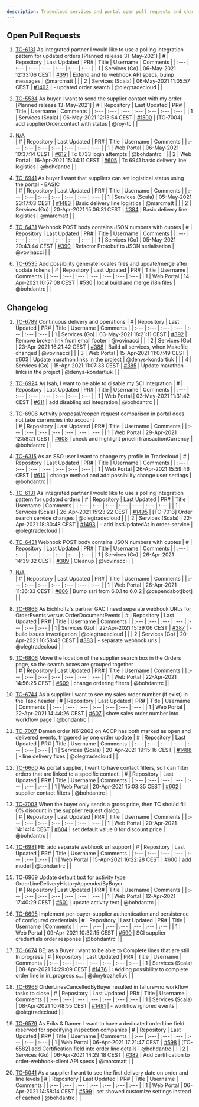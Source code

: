 ```yaml
---
description: Tradecloud services and portal open pull requests and changelog (Thu May 6 13:30:35 CEST 2021)
---
```



## Open Pull Requests

1. [TC-6131](https://tradecloud.atlassian.net/browse/TC-6131) As integrated partner I would like to use a polling integration pattern for updated orders [Planned release 31-May-2021]
| #    | Repository | Last Updated | PR#  | Title | Username | Comments |
| :--- | :---       | :---         | :--- | :---  | :---     | :--- |
| 1 | Services (Go) | 06-May-2021 12:33:06 CEST | [#391](https://github.com/tradecloud/tradecloud-microservices-go/pull/391) |  Extend and fix webhook API specs, bump messages | @marcmatt |  |
| 2 | Services (Scala) | 06-May-2021 11:05:57 CEST | [#1492](https://github.com/tradecloud/tradecloud-microservices/pull/1492) |  - updated order search | @olegtradecloud |  |

2. [TC-5534](https://tradecloud.atlassian.net/browse/TC-5534) As buyer I want to send the supplier contact with my order [Planned release 13-May-2021]
| #    | Repository | Last Updated | PR#  | Title | Username | Comments |
| :--- | :---       | :---         | :--- | :---  | :---     | :--- |
| 1 | Services (Scala) | 06-May-2021 12:13:54 CEST | [#1500](https://github.com/tradecloud/tradecloud-microservices/pull/1500) | [TC-7004] add supplierOrder.contact with status | @roy-tc |  |

3. [N/A](#)  
| #    | Repository | Last Updated | PR#  | Title | Username | Comments |
| :--- | :---       | :---         | :--- | :---  | :---     | :--- |
| 1 | Web Portal | 06-May-2021 10:37:14 CEST | [#612](https://github.com/tradecloud/tradecloud-portal-angular/pull/612) | Tc 6733 login attempts | @bohdantrc |  |
| 2 | Web Portal | 16-Apr-2021 15:34:11 CEST | [#605](https://github.com/tradecloud/tradecloud-portal-angular/pull/605) | Tc 6941 basic delivery line logistics | @bohdantrc |  |

4. [TC-6941](https://tradecloud.atlassian.net/browse/TC-6941) As buyer I want that suppliers can set logistical status using the portal - BASIC  
| #    | Repository | Last Updated | PR#  | Title | Username | Comments |
| :--- | :---       | :---         | :--- | :---  | :---     | :--- |
| 1 | Services (Scala) | 05-May-2021 23:17:03 CEST | [#1483](https://github.com/tradecloud/tradecloud-microservices/pull/1483) |  Basic delivery line logistics | @marcmatt |  |
| 2 | Services (Go) | 20-Apr-2021 15:06:31 CEST | [#384](https://github.com/tradecloud/tradecloud-microservices-go/pull/384) |  Basic delivery line logistics | @marcmatt |  |

5. [TC-6431](https://tradecloud.atlassian.net/browse/TC-6431) Webhook POST body contains JSON numbers with quotes 
| #    | Repository | Last Updated | PR#  | Title | Username | Comments |
| :--- | :---       | :---         | :--- | :---  | :---     | :--- |
| 1 | Services (Go) | 05-May-2021 20:43:44 CEST | [#390](https://github.com/tradecloud/tradecloud-microservices-go/pull/390) |  Refactor Protobuf to JSON serialisation | @vovinacci |  |

6. [TC-6535](https://tradecloud.atlassian.net/browse/TC-6535) Add possibility generate locales files and update/merge after update tokens 
| #    | Repository | Last Updated | PR#  | Title | Username | Comments |
| :--- | :---       | :---         | :--- | :---  | :---     | :--- |
| 1 | Web Portal | 14-Apr-2021 10:57:08 CEST | [#530](https://github.com/tradecloud/tradecloud-portal-angular/pull/530) |  local build and merge i18n files | @bohdantrc |  |

## Changelog

1. [TC-6789](https://tradecloud.atlassian.net/browse/TC-6789) Continuous delivery and operations 
| #    | Repository | Last Updated | PR#  | Title | Username | Comments |
| :--- | :---       | :---         | :--- | :---  | :---     | :--- |
| 1 | Services (Go) | 03-May-2021 18:21:11 CEST | [#392](https://github.com/tradecloud/tradecloud-microservices-go/pull/392) |  Remove broken link from email footer | @vovinacci |  |
| 2 | Services (Go) | 23-Apr-2021 16:21:42 CEST | [#388](https://github.com/tradecloud/tradecloud-microservices-go/pull/388) |  Build all services, when Makefile changed | @vovinacci |  |
| 3 | Web Portal | 15-Apr-2021 11:07:49 CEST | [#603](https://github.com/tradecloud/tradecloud-portal-angular/pull/603) |  Update marathon links in the project | @denys-kondartiuk |  |
| 4 | Services (Go) | 15-Apr-2021 11:07:33 CEST | [#385](https://github.com/tradecloud/tradecloud-microservices-go/pull/385) |  Update marathon links in the project | @denys-kondartiuk |  |

2. [TC-6924](https://tradecloud.atlassian.net/browse/TC-6924) As Isah, I want to be able to disable my SCI Integration 
| #    | Repository | Last Updated | PR#  | Title | Username | Comments |
| :--- | :---       | :---         | :--- | :---  | :---     | :--- |
| 1 | Web Portal | 03-May-2021 11:31:42 CEST | [#611](https://github.com/tradecloud/tradecloud-portal-angular/pull/611) |  add disabling sci integration | @bohdantrc |  |

3. [TC-6906](https://tradecloud.atlassian.net/browse/TC-6906) Activity proposal/reopen request comparison in portal does not take currencies into account   
| #    | Repository | Last Updated | PR#  | Title | Username | Comments |
| :--- | :---       | :---         | :--- | :---  | :---     | :--- |
| 1 | Web Portal | 29-Apr-2021 12:58:21 CEST | [#608](https://github.com/tradecloud/tradecloud-portal-angular/pull/608) |  check and highlight priceInTransactionCurrency | @bohdantrc |  |

4. [TC-6315](https://tradecloud.atlassian.net/browse/TC-6315) As an SSO user I want to change my profile in Tradecloud 
| #    | Repository | Last Updated | PR#  | Title | Username | Comments |
| :--- | :---       | :---         | :--- | :---  | :---     | :--- |
| 1 | Web Portal | 26-Apr-2021 15:59:46 CEST | [#610](https://github.com/tradecloud/tradecloud-portal-angular/pull/610) |  change method and add possibility change user settings | @bohdantrc |  |

5. [TC-6131](https://tradecloud.atlassian.net/browse/TC-6131) As integrated partner I would like to use a polling integration pattern for updated orders 
| #    | Repository | Last Updated | PR#  | Title | Username | Comments |
| :--- | :---       | :---         | :--- | :---  | :---     | :--- |
| 1 | Services (Scala) | 26-Apr-2021 15:23:22 CEST | [#1495](https://github.com/tradecloud/tradecloud-microservices/pull/1495) |  [TC-7013] Order search service changes | @olegtradecloud |  |
| 2 | Services (Scala) | 22-Apr-2021 18:30:48 CEST | [#1493](https://github.com/tradecloud/tradecloud-microservices/pull/1493) |  - add lastUpdatedAt in order-service | @olegtradecloud |  |

6. [TC-6431](https://tradecloud.atlassian.net/browse/TC-6431) Webhook POST body contains JSON numbers with quotes 
| #    | Repository | Last Updated | PR#  | Title | Username | Comments |
| :--- | :---       | :---         | :--- | :---  | :---     | :--- |
| 1 | Services (Go) | 26-Apr-2021 14:39:32 CEST | [#389](https://github.com/tradecloud/tradecloud-microservices-go/pull/389) |  Cleanup | @vovinacci |  |

7. [N/A](#)  
| #    | Repository | Last Updated | PR#  | Title | Username | Comments |
| :--- | :---       | :---         | :--- | :---  | :---     | :--- |
| 1 | Web Portal | 26-Apr-2021 11:36:33 CEST | [#606](https://github.com/tradecloud/tradecloud-portal-angular/pull/606) | Bump ssri from 6.0.1 to 6.0.2 | @dependabot[bot] |  |

8. [TC-6866](https://tradecloud.atlassian.net/browse/TC-6866) As Eichholtz`s partner GAC I need seperate webhook URLs for OrderEvents versus OrderDocumentEvents 
| #    | Repository | Last Updated | PR#  | Title | Username | Comments |
| :--- | :---       | :---         | :--- | :---  | :---     | :--- |
| 1 | Services (Go) | 22-Apr-2021 15:39:06 CEST | [#387](https://github.com/tradecloud/tradecloud-microservices-go/pull/387) |  - build issues investigation | @olegtradecloud |  |
| 2 | Services (Go) | 20-Apr-2021 10:58:43 CEST | [#383](https://github.com/tradecloud/tradecloud-microservices-go/pull/383) |  - separate webhook urls | @olegtradecloud |  |

9. [TC-6806](https://tradecloud.atlassian.net/browse/TC-6806) Move the location of the supplier search box in the Orders page, so the search boxes are grouped together  
| #    | Repository | Last Updated | PR#  | Title | Username | Comments |
| :--- | :---       | :---         | :--- | :---  | :---     | :--- |
| 1 | Web Portal | 22-Apr-2021 14:56:25 CEST | [#609](https://github.com/tradecloud/tradecloud-portal-angular/pull/609) |  change ordering filters | @bohdantrc |  |

10. [TC-6744](https://tradecloud.atlassian.net/browse/TC-6744) As a supplier I want to see my sales order number (if exist) in the Task header 
| #    | Repository | Last Updated | PR#  | Title | Username | Comments |
| :--- | :---       | :---         | :--- | :---  | :---     | :--- |
| 1 | Web Portal | 22-Apr-2021 14:44:26 CEST | [#607](https://github.com/tradecloud/tradecloud-portal-angular/pull/607) |  show sales order number into workflow page | @bohdantrc |  |

11. [TC-7007](https://tradecloud.atlassian.net/browse/TC-7007) Damen order N612862 on ACCP has both marked as open and delivered events, triggered by one order update 
| #    | Repository | Last Updated | PR#  | Title | Username | Comments |
| :--- | :---       | :---         | :--- | :---  | :---     | :--- |
| 1 | Services (Scala) | 20-Apr-2021 19:15:16 CEST | [#1488](https://github.com/tradecloud/tradecloud-microservices/pull/1488) |  - line delivery fixes | @olegtradecloud |  |

12. [TC-6660](https://tradecloud.atlassian.net/browse/TC-6660) As portal supplier, I want to have contact filters, so I can filter orders that are linked to a specific contact. 
| #    | Repository | Last Updated | PR#  | Title | Username | Comments |
| :--- | :---       | :---         | :--- | :---  | :---     | :--- |
| 1 | Web Portal | 20-Apr-2021 15:03:35 CEST | [#602](https://github.com/tradecloud/tradecloud-portal-angular/pull/602) |  supplier contact filters | @bohdantrc |  |

13. [TC-7003](https://tradecloud.atlassian.net/browse/TC-7003) When the buyer only sends a gross price, then TC should fill 0% discount in the supplier request dialog.  
| #    | Repository | Last Updated | PR#  | Title | Username | Comments |
| :--- | :---       | :---         | :--- | :---  | :---     | :--- |
| 1 | Web Portal | 20-Apr-2021 14:14:14 CEST | [#604](https://github.com/tradecloud/tradecloud-portal-angular/pull/604) |  set default value 0 for discount price | @bohdantrc |  |

14. [TC-6981](https://tradecloud.atlassian.net/browse/TC-6981) FE: add separate webhook url support 
| #    | Repository | Last Updated | PR#  | Title | Username | Comments |
| :--- | :---       | :---         | :--- | :---  | :---     | :--- |
| 1 | Web Portal | 15-Apr-2021 16:22:28 CEST | [#600](https://github.com/tradecloud/tradecloud-portal-angular/pull/600) |  add model | @bohdantrc |  |

15. [TC-6969](https://tradecloud.atlassian.net/browse/TC-6969) Update default text for activity type OrderLineDeliveryHistoryAppendedByBuyer  
| #    | Repository | Last Updated | PR#  | Title | Username | Comments |
| :--- | :---       | :---         | :--- | :---  | :---     | :--- |
| 1 | Web Portal | 12-Apr-2021 17:40:29 CEST | [#601](https://github.com/tradecloud/tradecloud-portal-angular/pull/601) |  update activity text | @bohdantrc |  |

16. [TC-6695](https://tradecloud.atlassian.net/browse/TC-6695) Implement per-buyer-supplier authentication and persistence of configured credentials 
| #    | Repository | Last Updated | PR#  | Title | Username | Comments |
| :--- | :---       | :---         | :--- | :---  | :---     | :--- |
| 1 | Web Portal | 09-Apr-2021 10:32:15 CEST | [#590](https://github.com/tradecloud/tradecloud-portal-angular/pull/590) |  SCI supplier credentials order response | @bohdantrc |  |

17. [TC-6674](https://tradecloud.atlassian.net/browse/TC-6674) BE: as a Buyer I want to be able to Complete lines that are still In progress 
| #    | Repository | Last Updated | PR#  | Title | Username | Comments |
| :--- | :---       | :---         | :--- | :---  | :---     | :--- |
| 1 | Services (Scala) | 08-Apr-2021 14:29:09 CEST | [#1476](https://github.com/tradecloud/tradecloud-microservices/pull/1476) | : Adding possibility to complete order line in in_progress s… | @dmytrozheliuk |  |

18. [TC-6966](https://tradecloud.atlassian.net/browse/TC-6966) OrderLinesCancelledByBuyer resulted in failure=no workflow tasks to close 
| #    | Repository | Last Updated | PR#  | Title | Username | Comments |
| :--- | :---       | :---         | :--- | :---  | :---     | :--- |
| 1 | Services (Scala) | 08-Apr-2021 10:48:55 CEST | [#1481](https://github.com/tradecloud/tradecloud-microservices/pull/1481) |  - workflow ignored events | @olegtradecloud |  |

19. [TC-6579](https://tradecloud.atlassian.net/browse/TC-6579) As Eriks &amp; Damen I want to have a dedicated orderLine field reserved for specifying inspection companies 
| #    | Repository | Last Updated | PR#  | Title | Username | Comments |
| :--- | :---       | :---         | :--- | :---  | :---     | :--- |
| 1 | Web Portal | 06-Apr-2021 17:21:47 CEST | [#598](https://github.com/tradecloud/tradecloud-portal-angular/pull/598) | [TC-6582] add Certification field into order line details | @bohdantrc |  |
| 2 | Services (Go) | 06-Apr-2021 14:29:18 CEST | [#382](https://github.com/tradecloud/tradecloud-microservices-go/pull/382) |  Add certification to order-webhook-client API specs | @marcmatt |  |

20. [TC-5041](https://tradecloud.atlassian.net/browse/TC-5041) As a supplier I want to see the first delivery date on order and line levels 
| #    | Repository | Last Updated | PR#  | Title | Username | Comments |
| :--- | :---       | :---         | :--- | :---  | :---     | :--- |
| 1 | Web Portal | 06-Apr-2021 14:58:14 CEST | [#599](https://github.com/tradecloud/tradecloud-portal-angular/pull/599) |  set showed customize settings instead of cached  | @bohdantrc |  |

